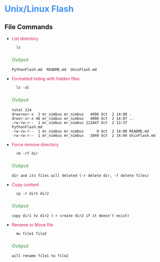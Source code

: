 # <span style="color:#4392F1">Unix/Linux Flash</span>


## <span style="color:#D8E5B"> File Commands </span>
- <span style="color:#D81E5B"> List directory </span>

        ls 

    ### <span style="color:#7EB77F">Output</span>
    
    ```
    PythonFlash.md  README.md  UnixFlash.md
    ``` 


- <span style="color:#D81E5B"> Formatted listing with hidden files </span>

        ls -al

    ### <span style="color:#7EB77F">Output</span>
    
    ```
    total 124
    drwxrwxr-x  2 mr_nimbus mr_nimbus   4096 Oct  2 14:08 .
    drwxr-xr-x 46 mr_nimbus mr_nimbus   4096 Oct  2 14:07 ..
    -rw-rw-r--  1 mr_nimbus mr_nimbus 112847 Oct  2 13:37 PythonFlash.md
    -rw-rw-r--  1 mr_nimbus mr_nimbus      0 Oct  2 14:08 README.md
    -rw-rw-r--  1 mr_nimbus mr_nimbus   1049 Oct  2 14:04 UnixFlash.md
    ```

- <span style="color:#D81E5B"> Force remove directory </span>

        rm -rf dir 

    ### <span style="color:#7EB77F">Output</span>
    
    ```
    dir and its files will deleted (-r delete dir, -f delete files)
    ```     

- <span style="color:#D81E5B"> Copy content </span>

        cp -r dir1 dir2 

    ### <span style="color:#7EB77F">Output</span>
    
    ```
    copy dir1 to dir2 (-r create dir2 if it doesn't exist)
    ```     
 
- <span style="color:#D81E5B"> Rename or Move file </span>

        mv file1 file2  

    ### <span style="color:#7EB77F">Output</span>
    
    ```
    will rename file1 to file2
    ```     

